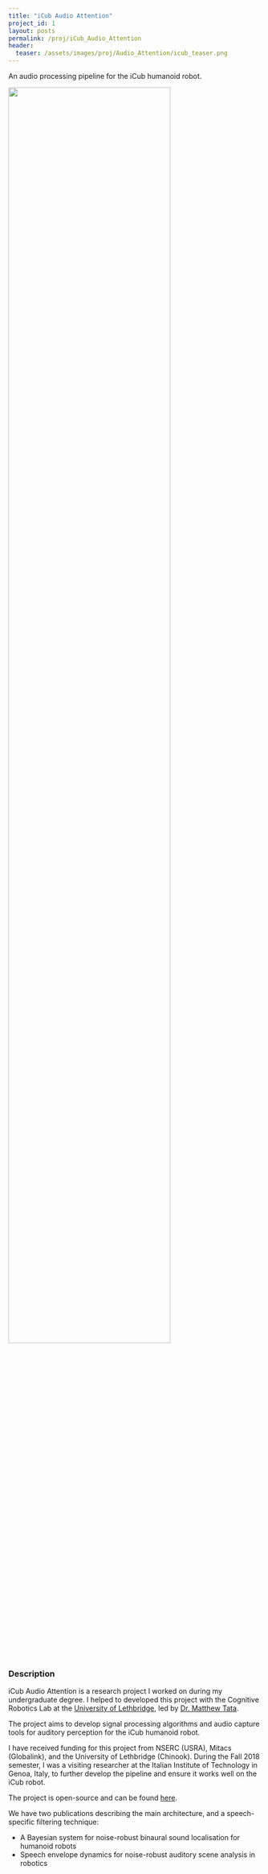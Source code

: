 ```yaml
---
title: "iCub Audio Attention"
project_id: 1
layout: posts
permalink: /proj/iCub_Audio_Attention
header:
  teaser: /assets/images/proj/Audio_Attention/icub_teaser.png
---
```


An audio processing pipeline for the iCub humanoid robot.

<img width="80%" src="{{ site.url }}{{ site.baseurl }}/assets/images/proj/Audio_Attention/icub_iit.png">

### Description

iCub Audio Attention is a research project I worked on during my undergraduate degree. I helped to developed this project with the Cognitive Robotics Lab at the [University of Lethbridge](https://www.ulethbridge.ca/), led by [Dr. Matthew Tata](https://www.ulethbridge.ca/artsci/neuroscience/dr-matthew-tata).

The project aims to develop signal processing algorithms and audio capture tools for auditory perception for the iCub humanoid robot.

I have received funding for this project from NSERC (USRA), Mitacs (Globalink), and the University of Lethbridge (Chinook). During the Fall 2018 semester, I was a visiting researcher at the Italian Institute of Technology in Genoa, Italy, to further develop the pipeline and ensure it works well on the iCub robot.


The project is open-source and can be found [here<i class="fab fa-fw fa-github"></i>](https://github.com/TataLab/iCubAudioAttention).

We have two publications describing the main architecture, and a speech-specific filtering technique:
* A Bayesian system for noise-robust binaural sound localisation for humanoid robots [<i class="fa fa-link"></i>](../pubs/ROSE_2019_A_Bayesian_System)
* Speech envelope dynamics for noise-robust auditory scene analysis in robotics [<i class="fa fa-link"></i>](../pubs/IJHR_2021_Speech_envelope)
